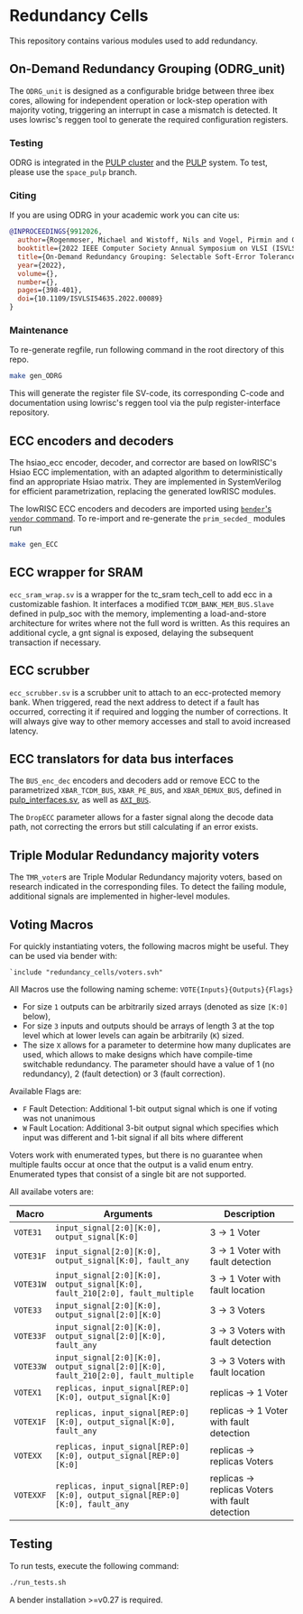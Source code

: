 # Redundancy Cells

This repository contains various modules used to add redundancy.

## On-Demand Redundancy Grouping (ODRG_unit)
The `ODRG_unit` is designed as a configurable bridge between three ibex cores, allowing for independent operation or lock-step operation with majority voting, triggering an interrupt in case a mismatch is detected. It uses lowrisc's reggen tool to generate the required configuration registers.

### Testing
ODRG is integrated in the [PULP cluster](https://github.com/pulp-platform/pulp_cluster/tree/space_pulp) and the [PULP](https://github.com/pulp-platform/pulp/tree/space_pulp) system. To test, please use the `space_pulp` branch.

### Citing
If you are using ODRG in your academic work you can cite us:
```BibTeX
@INPROCEEDINGS{9912026,
  author={Rogenmoser, Michael and Wistoff, Nils and Vogel, Pirmin and Gürkaynak, Frank and Benini, Luca},
  booktitle={2022 IEEE Computer Society Annual Symposium on VLSI (ISVLSI)}, 
  title={On-Demand Redundancy Grouping: Selectable Soft-Error Tolerance for a Multicore Cluster}, 
  year={2022},
  volume={},
  number={},
  pages={398-401},
  doi={10.1109/ISVLSI54635.2022.00089}
}
```

### Maintenance

To re-generate regfile, run following command in the root directory of this repo.
```bash
make gen_ODRG
```
This will generate the register file SV-code, its corresponding C-code and documentation using lowrisc's reggen tool via the pulp register-interface repository.

## ECC encoders and decoders
The hsiao_ecc encoder, decoder, and corrector are based on lowRISC's Hsiao ECC implementation, with an adapted algorithm to deterministically find an appropriate Hsiao matrix. They are implemented in SystemVerilog for efficient parametrization, replacing the generated lowRISC modules.

The lowRISC ECC encoders and decoders are imported using [`bender`'s `vendor` command](https://github.com/pulp-platform/bender#vendor-----copy-files-from-dependencies-that-do-not-support-bender). To re-import and re-generate the `prim_secded_` modules run
```bash
make gen_ECC
```

## ECC wrapper for SRAM
`ecc_sram_wrap.sv` is a wrapper for the tc_sram tech_cell to add ecc in a customizable fashion. It interfaces a modified `TCDM_BANK_MEM_BUS.Slave` defined in pulp_soc with the memory, implementing a load-and-store architecture for writes where not the full word is written. As this requires an additional cycle, a gnt signal is exposed, delaying the subsequent transaction if necessary.

## ECC scrubber
`ecc_scrubber.sv` is a scrubber unit to attach to an ecc-protected memory bank. When triggered, read the next address to detect if a fault has occurred, correcting it if required and logging the number of corrections. It will always give way to other memory accesses and stall to avoid increased latency.

## ECC translators for data bus interfaces
The `BUS_enc_dec` encoders and decoders add or remove ECC to the parametrized `XBAR_TCDM_BUS`, `XBAR_PE_BUS`, and `XBAR_DEMUX_BUS`, defined in [pulp_interfaces.sv](https://github.com/micprog/pulp_soc/blob/ibex_update/rtl/components/pulp_interfaces.sv), as well as [`AXI_BUS`](https://github.com/pulp-platform/axi).

The `DropECC` parameter allows for a faster signal along the decode data path, not correcting the errors but still calculating if an error exists.

## Triple Modular Redundancy majority voters
The `TMR_voter`s are Triple Modular Redundancy majority voters, based on research indicated in the corresponding files. To detect the failing module, additional signals are implemented in higher-level modules.

## Voting Macros
For quickly instantiating voters, the following macros might be useful. They can be used via bender with:
```
`include "redundancy_cells/voters.svh"
```
All Macros use the following naming scheme:
`VOTE{Inputs}{Outputs}{Flags}`

- For size `1` outputs can be arbitrarily sized arrays (denoted as size `[K:0]` below), 
- For size `3` inputs and outputs should be arrays of length 3 at the top level which at lower levels can again be arbitrarily (`K`) sized. 
- The size `X` allows for a parameter to determine how many duplicates are used, which allows to make designs which have compile-time switchable redundancy. 
The parameter should have a value of 1 (no redundancy), 2 (fault detection) or 3 (fault correction).

Available Flags are:
- `F` Fault Detection: Additional 1-bit output signal which is one if voting was not unanimous
- `W` Fault Location: Additional 3-bit output signal which specifies which input was different and 1-bit signal if all bits where different

Voters work with enumerated types, but there is no guarantee when multiple faults occur at once that the output is a valid enum entry.
Enumerated types that consist of a single bit are not supported.

All availabe voters are:

| Macro      | Arguments                                                                         | Description                                      |
|------------|-----------------------------------------------------------------------------------|--------------------------------------------------|
| `VOTE31`   | `input_signal[2:0][K:0], output_signal[K:0]`                                      | 3 -> 1 Voter                                     |
| `VOTE31F`  | `input_signal[2:0][K:0], output_signal[K:0], fault_any`                           | 3 -> 1 Voter with fault detection                |
| `VOTE31W`  | `input_signal[2:0][K:0], output_signal[K:0], fault_210[2:0], fault_multiple`      | 3 -> 1 Voter with fault location                 |
| `VOTE33`   | `input_signal[2:0][K:0], output_signal[2:0][K:0]`                                 | 3 -> 3 Voters                                    |
| `VOTE33F`  | `input_signal[2:0][K:0], output_signal[2:0][K:0], fault_any`                      | 3 -> 3 Voters with fault detection               |
| `VOTE33W`  | `input_signal[2:0][K:0], output_signal[2:0][K:0], fault_210[2:0], fault_multiple` | 3 -> 3 Voters with fault location                |
| `VOTEX1`   | `replicas, input_signal[REP:0][K:0], output_signal[K:0]`                          | replicas -> 1 Voter                              |
| `VOTEX1F`  | `replicas, input_signal[REP:0][K:0], output_signal[K:0], fault_any`               | replicas -> 1 Voter with fault detection         |
| `VOTEXX`   | `replicas, input_signal[REP:0][K:0], output_signal[REP:0][K:0]`                   | replicas -> replicas Voters                      |
| `VOTEXXF`  | `replicas, input_signal[REP:0][K:0], output_signal[REP:0][K:0], fault_any`        | replicas -> replicas Voters with fault detection |

## Testing
To run tests, execute the following command:
```bash
./run_tests.sh
```

A bender installation >=v0.27 is required.
